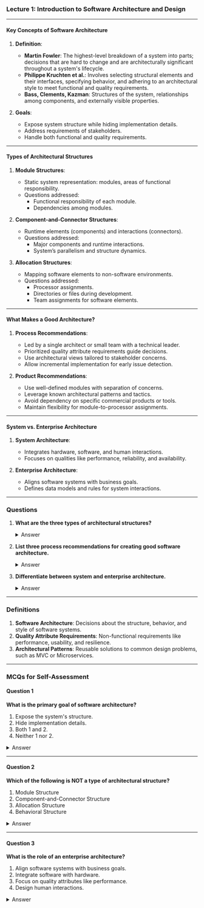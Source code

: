 ### Lecture 1: Introduction to Software Architecture and Design

---

#### **Key Concepts of Software Architecture**
1. **Definition**:
   - **Martin Fowler**: The highest-level breakdown of a system into parts; decisions that are hard to change and are architecturally significant throughout a system's lifecycle.
   - **Philippe Kruchten et al.**: Involves selecting structural elements and their interfaces, specifying behavior, and adhering to an architectural style to meet functional and quality requirements.
   - **Bass, Clements, Kazman**: Structures of the system, relationships among components, and externally visible properties.

2. **Goals**:
   - Expose system structure while hiding implementation details.
   - Address requirements of stakeholders.
   - Handle both functional and quality requirements.

---

#### **Types of Architectural Structures**
1. **Module Structures**:
   - Static system representation: modules, areas of functional responsibility.
   - Questions addressed:
     - Functional responsibility of each module.
     - Dependencies among modules.

2. **Component-and-Connector Structures**:
   - Runtime elements (components) and interactions (connectors).
   - Questions addressed:
     - Major components and runtime interactions.
     - System’s parallelism and structure dynamics.

3. **Allocation Structures**:
   - Mapping software elements to non-software environments.
   - Questions addressed:
     - Processor assignments.
     - Directories or files during development.
     - Team assignments for software elements.

---

#### **What Makes a Good Architecture?**
1. **Process Recommendations**:
   - Led by a single architect or small team with a technical leader.
   - Prioritized quality attribute requirements guide decisions.
   - Use architectural views tailored to stakeholder concerns.
   - Allow incremental implementation for early issue detection.

2. **Product Recommendations**:
   - Use well-defined modules with separation of concerns.
   - Leverage known architectural patterns and tactics.
   - Avoid dependency on specific commercial products or tools.
   - Maintain flexibility for module-to-processor assignments.

---

#### **System vs. Enterprise Architecture**
1. **System Architecture**:
   - Integrates hardware, software, and human interactions.
   - Focuses on qualities like performance, reliability, and availability.

2. **Enterprise Architecture**:
   - Aligns software systems with business goals.
   - Defines data models and rules for system interactions.

---

### **Questions**

1. **What are the three types of architectural structures?**
   <details>
   <summary>Answer</summary>
   - Module Structures
   - Component-and-Connector Structures
   - Allocation Structures
   </details>

2. **List three process recommendations for creating good software architecture.**
   <details>
   <summary>Answer</summary>
   - Led by a single architect or small team.
   - Use well-specified, prioritized quality attribute requirements.
   - Incremental implementation to discover issues early.
   </details>

3. **Differentiate between system and enterprise architecture.**
   <details>
   <summary>Answer</summary>
   - System architecture maps functionality to hardware/software and emphasizes performance, reliability, and human interaction.
   - Enterprise architecture focuses on aligning software systems with organizational goals, information flow, and data models.
   </details>

---

### **Definitions**
1. **Software Architecture**: Decisions about the structure, behavior, and style of software systems.
2. **Quality Attribute Requirements**: Non-functional requirements like performance, usability, and resilience.
3. **Architectural Patterns**: Reusable solutions to common design problems, such as MVC or Microservices.

---

### **MCQs for Self-Assessment**

#### Question 1
**What is the primary goal of software architecture?**  
1. Expose the system's structure.  
2. Hide implementation details.  
3. Both 1 and 2.  
4. Neither 1 nor 2.  

<details>
<summary>Answer</summary>
3. Both 1 and 2.
</details>

---

#### Question 2
**Which of the following is NOT a type of architectural structure?**  
1. Module Structure  
2. Component-and-Connector Structure  
3. Allocation Structure  
4. Behavioral Structure  

<details>
<summary>Answer</summary>
4. Behavioral Structure
</details>

---

#### Question 3
**What is the role of an enterprise architecture?**  
1. Align software systems with business goals.  
2. Integrate software with hardware.  
3. Focus on quality attributes like performance.  
4. Design human interactions.  

<details>
<summary>Answer</summary>
1. Align software systems with business goals.
</details>
